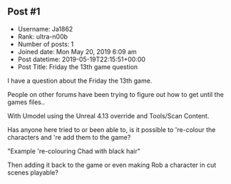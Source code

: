 ## Post #1
- Username: Ja1862
- Rank: ultra-n00b
- Number of posts: 1
- Joined date: Mon May 20, 2019 6:09 am
- Post datetime: 2019-05-19T22:15:51+00:00
- Post Title: Friday the 13th game question

I have a question about the Friday the 13th game. 

People on other forums  have been trying to figure out how to get until the games files..

With Umodel using the Unreal 4.13 override and Tools/Scan Content.

Has anyone here tried to or been able to, is it possible to 're-colour the characters and 're add them to the game?

"Example 're-colouring
Chad with black hair"

Then adding it back to the game or even making Rob a character in cut scenes playable?
